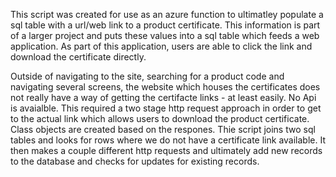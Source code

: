 This script was created for use as an azure function to ultimatley populate a sql table with a url/web link to a product certificate. This information is part of a larger project and puts these values into a sql table which feeds a web application. As part of this application, users are able to click the link and download the certificate directly.

Outside of navigating to the site, searching for a product code and navigating several screens, the website which houses the certificates does not really have a way of getting the certifacte links - at least easily. No Api is avaialble. 
This required a two stage http request approach in order to get to the actual link which allows users to download the product certificate. Class objects are created based on the respones.
Thie script joins two sql tables and looks for rows where we do not have a certificate link available. It then makes a couple different http requests and ultimately add new records to the database and checks for updates for existing records.
